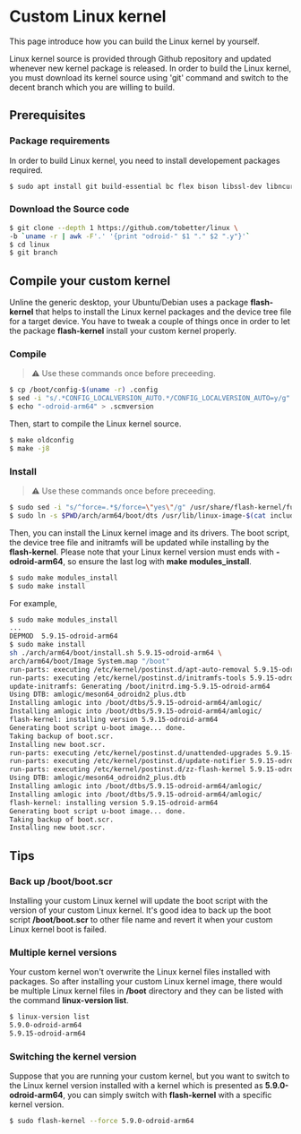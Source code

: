 # Custom Linux kernel

This page introduce how you can build the Linux kernel by yourself.

Linux kernel source is provided through Github repository and updated whenever
new kernel package is released. In order to build the Linux kernel, you must
download its kernel source using 'git' command and switch to the decent branch
which you are willing to build.

## Prerequisites
### Package requirements
In order to build Linux kernel, you need to install developement packages
required.
```bash
$ sudo apt install git build-essential bc flex bison libssl-dev libncurses-dev
```

### Download the Source code
```bash
$ git clone --depth 1 https://github.com/tobetter/linux \
-b `uname -r | awk -F'.' '{print "odroid-" $1 "." $2 ".y"}'`
$ cd linux
$ git branch
```

## Compile your custom kernel
Unline the generic desktop, your Ubuntu/Debian uses a package **flash-kernel**
that helps to install the Linux kernel packages and the device tree file for a
target device. You have to tweak a couple of things once in order to let the
package **flash-kernel** install your custom kernel properly.

### Compile
> :warning: Use these commands once before preceeding.
```bash
$ cp /boot/config-$(uname -r) .config
$ sed -i "s/.*CONFIG_LOCALVERSION_AUTO.*/CONFIG_LOCALVERSION_AUTO=y/g" .config
$ echo "-odroid-arm64" > .scmversion
```
Then, start to compile the Linux kernel source.
```bash
$ make oldconfig
$ make -j8
```

### Install
> :warning: Use these commands once before preceeding.
```bash
$ sudo sed -i "s/^force=.*$/force=\"yes\"/g" /usr/share/flash-kernel/functions
$ sudo ln -s $PWD/arch/arm64/boot/dts /usr/lib/linux-image-$(cat include/config/kernel.release)
```
Then, you can install the Linux kernel image and its drivers. The boot script,
the device tree file and initramfs will be updated while installing by the
**flash-kernel**. Please note that your Linux kernel version must ends with
**-odroid-arm64**, so ensure the last log with **make modules_install**.
```bash
$ sudo make modules_install
$ sudo make install
```

For example,
```bash
$ sudo make modules_install
...
DEPMOD  5.9.15-odroid-arm64
$ sudo make install
sh ./arch/arm64/boot/install.sh 5.9.15-odroid-arm64 \
arch/arm64/boot/Image System.map "/boot"
run-parts: executing /etc/kernel/postinst.d/apt-auto-removal 5.9.15-odroid-arm64 /boot/vmlinuz-5.9.15-odroid-arm64
run-parts: executing /etc/kernel/postinst.d/initramfs-tools 5.9.15-odroid-arm64 /boot/vmlinuz-5.9.15-odroid-arm64
update-initramfs: Generating /boot/initrd.img-5.9.15-odroid-arm64
Using DTB: amlogic/meson64_odroidn2_plus.dtb
Installing amlogic into /boot/dtbs/5.9.15-odroid-arm64/amlogic/
Installing amlogic into /boot/dtbs/5.9.15-odroid-arm64/amlogic/
flash-kernel: installing version 5.9.15-odroid-arm64
Generating boot script u-boot image... done.
Taking backup of boot.scr.
Installing new boot.scr.
run-parts: executing /etc/kernel/postinst.d/unattended-upgrades 5.9.15-odroid-arm64 /boot/vmlinuz-5.9.15-odroid-arm64
run-parts: executing /etc/kernel/postinst.d/update-notifier 5.9.15-odroid-arm64 /boot/vmlinuz-5.9.15-odroid-arm64
run-parts: executing /etc/kernel/postinst.d/zz-flash-kernel 5.9.15-odroid-arm64 /boot/vmlinuz-5.9.15-odroid-arm64
Using DTB: amlogic/meson64_odroidn2_plus.dtb
Installing amlogic into /boot/dtbs/5.9.15-odroid-arm64/amlogic/
Installing amlogic into /boot/dtbs/5.9.15-odroid-arm64/amlogic/
flash-kernel: installing version 5.9.15-odroid-arm64
Generating boot script u-boot image... done.
Taking backup of boot.scr.
Installing new boot.scr.
```

## Tips
### Back up **/boot/boot.scr**
Installing your custom Linux kernel will update the boot script with the
version of your custom Linux kernel. It's good idea to back up the boot
script **/boot/boot.scr** to other file name and revert it when your
custom Linux kernel boot is failed.

### Multiple kernel versions
Your custom kernel won't overwrite the Linux kernel files installed with
packages. So after installing your custom Linux kernel image, there would be
multiple Linux kernel files in **/boot** directory and they can be listed with
the command **linux-version list**.
```bash
$ linux-version list
5.9.0-odroid-arm64
5.9.15-odroid-arm64
```

### Switching the kernel version
Suppose that you are running your custom kernel, but you want to switch to
the Linux kernel version installed with a kernel which is presented as
**5.9.0-odroid-arm64**, you can simply switch with **flash-kernel** with
a specific kernel version.
```bash
$ sudo flash-kernel --force 5.9.0-odroid-arm64
```
